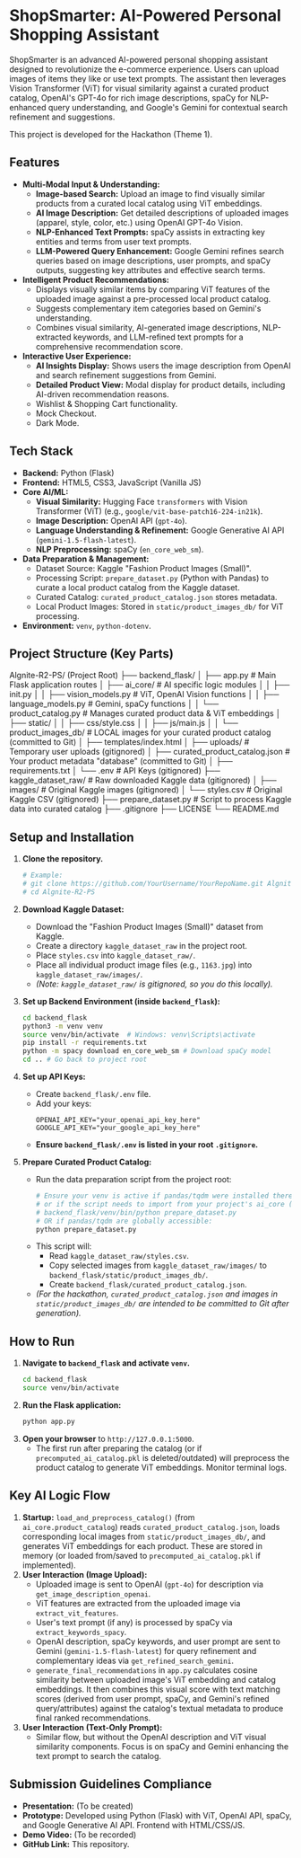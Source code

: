 # ShopSmarter: AI-Powered Personal Shopping Assistant

ShopSmarter is an advanced AI-powered personal shopping assistant designed to revolutionize the e-commerce experience. Users can upload images of items they like or use text prompts. The assistant then leverages Vision Transformer (ViT) for visual similarity against a curated product catalog, OpenAI's GPT-4o for rich image descriptions, spaCy for NLP-enhanced query understanding, and Google's Gemini for contextual search refinement and suggestions.

This project is developed for the Hackathon (Theme 1).

## Features

*   **Multi-Modal Input & Understanding:**
    *   **Image-based Search:** Upload an image to find visually similar products from a curated local catalog using ViT embeddings.
    *   **AI Image Description:** Get detailed descriptions of uploaded images (apparel, style, color, etc.) using OpenAI GPT-4o Vision.
    *   **NLP-Enhanced Text Prompts:** spaCy assists in extracting key entities and terms from user text prompts.
    *   **LLM-Powered Query Enhancement:** Google Gemini refines search queries based on image descriptions, user prompts, and spaCy outputs, suggesting key attributes and effective search terms.
*   **Intelligent Product Recommendations:**
    *   Displays visually similar items by comparing ViT features of the uploaded image against a pre-processed local product catalog.
    *   Suggests complementary item categories based on Gemini's understanding.
    *   Combines visual similarity, AI-generated image descriptions, NLP-extracted keywords, and LLM-refined text prompts for a comprehensive recommendation score.
*   **Interactive User Experience:**
    *   **AI Insights Display:** Shows users the image description from OpenAI and search refinement suggestions from Gemini.
    *   **Detailed Product View:** Modal display for product details, including AI-driven recommendation reasons.
    *   Wishlist & Shopping Cart functionality.
    *   Mock Checkout.
    *   Dark Mode.

## Tech Stack

*   **Backend:** Python (Flask)
*   **Frontend:** HTML5, CSS3, JavaScript (Vanilla JS)
*   **Core AI/ML:**
    *   **Visual Similarity:** Hugging Face `transformers` with Vision Transformer (ViT) (e.g., `google/vit-base-patch16-224-in21k`).
    *   **Image Description:** OpenAI API (`gpt-4o`).
    *   **Language Understanding & Refinement:** Google Generative AI API (`gemini-1.5-flash-latest`).
    *   **NLP Preprocessing:** spaCy (`en_core_web_sm`).
*   **Data Preparation & Management:**
    *   Dataset Source: Kaggle "Fashion Product Images (Small)".
    *   Processing Script: `prepare_dataset.py` (Python with Pandas) to curate a local product catalog from the Kaggle dataset.
    *   Curated Catalog: `curated_product_catalog.json` stores metadata.
    *   Local Product Images: Stored in `static/product_images_db/` for ViT processing.
*   **Environment:** `venv`, `python-dotenv`.

## Project Structure (Key Parts)
Algnite-R2-PS/ (Project Root)
├── backend_flask/
│ ├── app.py # Main Flask application routes
│ ├── ai_core/ # AI specific logic modules
│ │ ├── init.py
│ │ ├── vision_models.py # ViT, OpenAI Vision functions
│ │ ├── language_models.py # Gemini, spaCy functions
│ │ └── product_catalog.py # Manages curated product data & ViT embeddings
│ ├── static/
│ │ ├── css/style.css
│ │ ├── js/main.js
│ │ └── product_images_db/ # LOCAL images for your curated product catalog (committed to Git)
│ ├── templates/index.html
│ ├── uploads/ # Temporary user uploads (gitignored)
│ ├── curated_product_catalog.json # Your product metadata "database" (committed to Git)
│ ├── requirements.txt
│ └── .env # API Keys (gitignored)
├── kaggle_dataset_raw/ # Raw downloaded Kaggle data (gitignored)
│ ├── images/ # Original Kaggle images (gitignored)
│ └── styles.csv # Original Kaggle CSV (gitignored)
├── prepare_dataset.py # Script to process Kaggle data into curated catalog
├── .gitignore
├── LICENSE
└── README.md

## Setup and Installation

1.  **Clone the repository.**
    ```bash
    # Example:
    # git clone https://github.com/YourUsername/YourRepoName.git Algnite-R2-PS
    # cd Algnite-R2-PS
    ```

2.  **Download Kaggle Dataset:**
    *   Download the "Fashion Product Images (Small)" dataset from Kaggle.
    *   Create a directory `kaggle_dataset_raw` in the project root.
    *   Place `styles.csv` into `kaggle_dataset_raw/`.
    *   Place all individual product image files (e.g., `1163.jpg`) into `kaggle_dataset_raw/images/`.
    *   *(Note: `kaggle_dataset_raw/` is gitignored, so you do this locally).*

3.  **Set up Backend Environment (inside `backend_flask`):**
    ```bash
    cd backend_flask
    python3 -m venv venv
    source venv/bin/activate  # Windows: venv\Scripts\activate
    pip install -r requirements.txt
    python -m spacy download en_core_web_sm # Download spaCy model
    cd .. # Go back to project root
    ```

4.  **Set up API Keys:**
    *   Create `backend_flask/.env` file.
    *   Add your keys:
        ```env
        OPENAI_API_KEY="your_openai_api_key_here"
        GOOGLE_API_KEY="your_google_api_key_here"
        ```
    *   **Ensure `backend_flask/.env` is listed in your root `.gitignore`.**

5.  **Prepare Curated Product Catalog:**
    *   Run the data preparation script from the project root:
        ```bash
        # Ensure your venv is active if pandas/tqdm were installed there,
        # or if the script needs to import from your project's ai_core (it doesn't currently).
        # backend_flask/venv/bin/python prepare_dataset.py
        # OR if pandas/tqdm are globally accessible:
        python prepare_dataset.py
        ```
    *   This script will:
        *   Read `kaggle_dataset_raw/styles.csv`.
        *   Copy selected images from `kaggle_dataset_raw/images/` to `backend_flask/static/product_images_db/`.
        *   Create `backend_flask/curated_product_catalog.json`.
    *   *(For the hackathon, `curated_product_catalog.json` and images in `static/product_images_db/` are intended to be committed to Git after generation).*

## How to Run

1.  **Navigate to `backend_flask` and activate `venv`.**
    ```bash
    cd backend_flask
    source venv/bin/activate
    ```
2.  **Run the Flask application:**
    ```bash
    python app.py
    ```
3.  **Open your browser** to `http://127.0.0.1:5000`.
    *   The first run after preparing the catalog (or if `precomputed_ai_catalog.pkl` is deleted/outdated) will preprocess the product catalog to generate ViT embeddings. Monitor terminal logs.

## Key AI Logic Flow

1.  **Startup:** `load_and_preprocess_catalog()` (from `ai_core.product_catalog`) reads `curated_product_catalog.json`, loads corresponding local images from `static/product_images_db/`, and generates ViT embeddings for each product. These are stored in memory (or loaded from/saved to `precomputed_ai_catalog.pkl` if implemented).
2.  **User Interaction (Image Upload):**
    *   Uploaded image is sent to OpenAI (`gpt-4o`) for description via `get_image_description_openai`.
    *   ViT features are extracted from the uploaded image via `extract_vit_features`.
    *   User's text prompt (if any) is processed by spaCy via `extract_keywords_spacy`.
    *   OpenAI description, spaCy keywords, and user prompt are sent to Gemini (`gemini-1.5-flash-latest`) for query refinement and complementary ideas via `get_refined_search_gemini`.
    *   `generate_final_recommendations` in `app.py` calculates cosine similarity between uploaded image's ViT embedding and catalog embeddings. It then combines this visual score with text matching scores (derived from user prompt, spaCy, and Gemini's refined query/attributes) against the catalog's textual metadata to produce final ranked recommendations.
3.  **User Interaction (Text-Only Prompt):**
    *   Similar flow, but without the OpenAI description and ViT visual similarity components. Focus is on spaCy and Gemini enhancing the text prompt to search the catalog.

## Submission Guidelines Compliance

*   **Presentation:** (To be created)
*   **Prototype:** Developed using Python (Flask) with ViT, OpenAI API, spaCy, and Google Generative AI API. Frontend with HTML/CSS/JS.
*   **Demo Video:** (To be recorded)
*   **GitHub Link:** This repository.